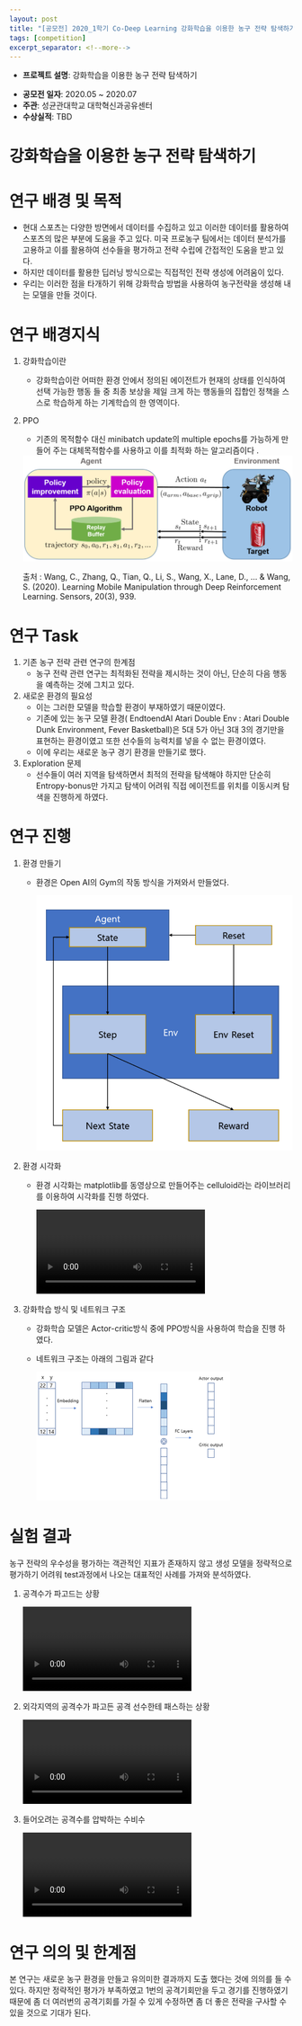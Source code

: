 ```yaml
---
layout: post
title: "[공모전] 2020_1학기 Co-Deep Learning 강화학습을 이용한 농구 전략 탐색하기"
tags: [competition]
excerpt_separator: <!--more-->
---
```


- **프로젝트 설명**: 강화학습을 이용한 농구 전략 탐색하기
<!--more-->
- **공모전 일자**: 2020.05 ~ 2020.07
- **주관**: 성균관대학교 대학혁신과공유센터
- **수상실적**: TBD

# 강화학습을 이용한 농구 전략 탐색하기

# 연구 배경 및 목적

- 현대 스포츠는 다양한 방면에서 데이터를 수집하고 있고 이러한 데이터를 활용하여 스포츠의 많은 부분에 도움을 주고 있다.  미국 프로농구 팀에서는 데이터 분석가를 고용하고 이를 활용하여 선수들을 평가하고 전략 수립에 간접적인 도움을 받고 있다.
- 하지만 데이터를 활용한 딥러닝 방식으로는 직접적인 전략 생성에 어려움이 있다.
- 우리는 이러한 점을 타개하기 위해 강화학습 방법을 사용하여 농구전략을 생성해 내는 모델을 만들 것이다.

# 연구 배경지식

1. 강화학습이란
    - 강화학습이란 어떠한 환경 안에서 정의된 에이전트가 현재의 상태를 인식하여 선택 가능한 행동 들 중 최종 보상을 제일 크게 하는 행동들의 집합인 정책을 스스로 학습하게 하는 기계학습의 한 영역이다.
2. PPO
    - 기존의 목적함수 대신  minibatch update의 multiple epochs를 가능하게 만들어 주는 대체목적함수를 사용하고 이를 최적화 하는 알고리즘이다 .

    <img src="/assets/img/2020-1-codeep/kjh/그림1.png">

    출처 : Wang, C., Zhang, Q., Tian, Q., Li, S., Wang, X., Lane, D., ... & Wang, S. (2020). Learning Mobile Manipulation through Deep Reinforcement Learning. Sensors, 20(3), 939.

# 연구 Task

1. 기존 농구 전략 관련 연구의 한계점
    - 농구 전략 관련 연구는 최적화된 전략을 제시하는 것이 아닌, 단순히 다음 행동을 예측하는 것에 그치고 있다.
2. 새로운 환경의 필요성
    - 이는 그러한 모델을 학습할 환경이 부재하였기 때문이였다.
    - 기존에 있는 농구 모델 환경( EndtoendAI Atari Double Env : Atari Double Dunk Environment, Fever Basketball)은 5대 5가 아닌 3대 3의 경기만을 표현하는 환경이였고 또한 선수들의 능력치를 넣을 수 없는 환경이였다.
    - 이에 우리는 새로운 농구 경기 환경을 만들기로 했다.
3. Exploration 문제
    - 선수들이 여러 지역을 탐색하면서 최적의 전략을 탐색해야 하지만 단순히 Entropy-bonus만 가지고 탐색이 어려워 직접 에이전트를 위치를 이동시켜 탐색을 진행하게 하였다.

# 연구 진행

1. 환경 만들기
    - 환경은 Open AI의 Gym의 작동 방식을 가져와서 만들었다.

        <img src="/assets/img/2020-1-codeep/kjh/그림2.png">

2. 환경 시각화
    - 환경 시각화는 matplotlib를 동영상으로 만들어주는 celluloid라는 라이브러리를 이용하여 시각화를 진행 하였다.

        <video><source src="/assets/img/2020-1-codeep/kjh/영상1.mp4" type="video/mp4"></video>

3. 강화학습 방식 및 네트워크 구조
    - 강화학습 모델은 Actor-critic방식 중에 PPO방식을 사용하여 학습을 진행 하였다.
    - 네트워크 구조는 아래의 그림과 같다


        <img src="/assets/img/2020-1-codeep/kjh/그림3.png">


# 실험 결과

 농구 전략의 우수성을 평가하는 객관적인 지표가 존재하지 않고 생성 모델을 정략적으로 평가하기 어려워 test과정에서 나오는 대표적인 사례를 가져와 분석하였다.

1. 공격수가 파고드는 상황

    <video><source src="/assets/img/2020-1-codeep/kjh/영상2.mp4" type="video/mp4"></video>

1. 외각지역의 공격수가 파고든 공격 선수한테 패스하는 상황

    <video><source src="/assets/img/2020-1-codeep/kjh/영상3.mp4" type="video/mp4"></video>

2. 들어오려는 공격수를 압박하는 수비수

    <video><source src="/assets/img/2020-1-codeep/kjh/영상4.mp4" type="video/mp4"></video>

# 연구 의의 및 한계점

본 연구는 새로운 농구 환경을 만들고 유의미한 결과까지 도출 했다는 것에 의의를 들 수 있다. 하지만 정략적인 평가가 부족하였고 1번의 공격기회만을 두고 경기를 진행하였기 때문에 좀 더 여러번의 공격기회를 가질 수 있게 수정하면 좀 더 좋은 전략을 구사할 수 있을 것으로 기대가 된다.